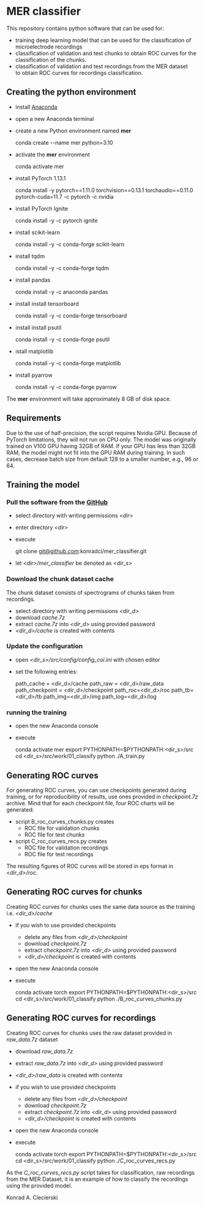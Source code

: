 # MER classifier

This repository contains python software that can be used for:
- training deep learning model that can be used for the classification of microelectrode recordings
- classification of validation and test chunks 
to obtain ROC curves for the classification of the chunks.
- classification of validation and test recordings from the MER dataset  
to obtain ROC curves for recordings classification.

## Creating the python environment

- install [Anaconda](https://www.anaconda.com/products/distribution)
- open a new Anaconda terminal
- create a new Python environment named **mer**
 

    conda create --name mer python=3.10
- activate the **mer** environment
  
  
    conda activate mer
- install PyTorch 1.13.1


    conda install -y pytorch==1.11.0 torchvision==0.13.1 torchaudio==0.11.0 pytorch-cuda=11.7 -c pytorch -c nvidia
- install PyTorch Ignite

 
    conda install -y -c pytorch ignite
- install scikit-learn


    conda install -y -c conda-forge scikit-learn
- install tqdm


    conda install -y -c conda-forge tqdm 
- install pandas


    conda install -y -c anaconda pandas
- install install tensorboard


    conda install -y -c conda-forge tensorboard 
- install install psutil


    conda install -y -c conda-forge psutil 
- istall matplotlib


    conda install -y -c conda-forge matplotlib
- install pyarrow


    conda install -y -c conda-forge pyarrow

The **mer** environment will take approximately 8 GB of disk space.

## Requirements

Due to the use of half-precision, the script requires Nvidia GPU. 
Because of PyTorch limitations, they will not run on CPU only.
The model was originally trained on V100 GPU having 32GB of RAM.
If your GPU has less than 32GB RAM, the model might not fit into the GPU RAM during training. 
In such cases, decrease batch size from default 128 to a smaller number, e.g., 96 or 64.

## Training the model
### Pull the software from the [GitHub](https://github.com/)

- select directory with writing permissions *\<dir\>*
- enter directory *\<dir\>*
- execute


    git clone git@github.com:konradci/mer_classifier.git
- let *\<dir\>/mer_classifier* be denoted as *\<dir_s\>*

### Download the chunk dataset cache

The chunk dataset consists of spectrograms of chunks taken from recordings.

- select directory with writing permissions *\<dir_d\>*
- download *cache.7z*
- extract *cache.7z* into *\<dir_d\>* using provided password
- *\<dir_d\>/cache* is created with contents

### Update the configuration

- open *\<dir_s\>/src/config/config_coi.ini* with chosen editor
- set the following entries:


    path_cache = <dir_d>/cache
    path_raw = <dir_d>/raw_data
    path_checkpoint = <dir_d>/checkpoint
    path_roc=<dir_d>/roc
    path_tb=<dir_d>/tb
    path_img=<dir_d>/img
    path_log=<dir_d>/log

### running the training

- open the new Anaconda console
- execute


    conda activate mer
    export PYTHONPATH=$PYTHONPATH:<dir_s>/src
    cd <dir_s>/src/work/01_classify
    python ./A_train.py

## Generating ROC curves
For generating ROC curves, you can use checkpoints generated during training, or for reproducibility of results, use ones provided in *checkpoint.7z* archive.
Mind that for each checkpoint file, four ROC charts will be generated:
- script B_roc_curves_chunks.py creates
  - ROC file for validation chunks
  - ROC file for test chunks
- script C_roc_curves_recs.py creates 
  - ROC file for validation recordings
  - ROC file for test recordings

The resulting figures of ROC curves will be stored in eps format in *\<dir_d\>/roc*. 

## Generating ROC curves for chunks
Creating ROC curves for chunks uses the same data source as the training
i.e. *\<dir_d\>/cache*
- if you wish to use provided checkpoints
  - delete any files from *\<dir_d\>/checkpoint*
  - download *checkpoint.7z*
  - extract *checkpoint.7z* into *\<dir_d\>* using provided password
  - *\<dir_d\>/checkpoint* is created with contents
- open the new Anaconda console
- execute


    conda activate torch
    export PYTHONPATH=$PYTHONPATH:<dir_s>/src
    cd <dir_s>/src/work/01_classify
    python ./B_roc_curves_chunks.py

## Generating ROC curves for recordings
Creating ROC curves for chunks uses the raw dataset provided in *raw_data.7z* dataset
- download *raw_data.7z*
- extract *raw_data.7z* into *\<dir_d\>* using provided password
- *\<dir_d\>/raw_data* is created with contents 
- if you wish to use provided checkpoints
  - delete any files from *\<dir_d\>/checkpoint*
  - download *checkpoint.7z*
  - extract *checkpoint.7z* into *\<dir_d\>* using provided password
  - *\<dir_d\>/checkpoint* is created with contents
- open the new Anaconda console
- execute


    conda activate torch
    export PYTHONPATH=$PYTHONPATH:<dir_s>/src
    cd <dir_s>/src/work/01_classify
    python ./C_roc_curves_recs.py

As the *C_roc_curves_recs.py* script takes for classification, raw
recordings from the MER Dataset, it is an example of how to classify
the recordings using the provided model.

Konrad A. Ciecierski